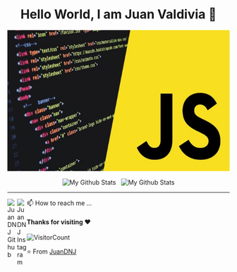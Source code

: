 <p align="center">
<h1 align="center">Hello World, I am Juan Valdivia 👋</h1>
</p>
<img width="100%" height="320" src="./Banner.jpg">
<p align="center">
<img width="48%" height="460" src="https://github-readme-stats.vercel.app/api?username=juandnj&&show_icons=true&theme=radical&count_private=true&include_all_commits=true" alt="My Github Stats">
&nbsp;
<img width="48%" height="420" src="https://github-readme-stats.vercel.app/api/top-langs/?username=juandnj&layout=compact&theme=radical" alt="My Github Stats">
  <hr />
</p>
📫 How to reach me ...

<a href="https://github.com/juandnj" >
  <img align="left" alt="JuanDNJ Github" width="22px" src="https://cdn.jsdelivr.net/npm/simple-icons@v3/icons/github.svg" />
</a>
<a href="https://www.instagram.com/juandevnj" >
  <img align="left" alt="JuanDNJ Instagram" width="22px" src="https://cdn.jsdelivr.net/npm/simple-icons@v3/icons/instagram.svg" />
</a>

<br />

#### Thanks for visiting :heart:
![VisitorCount](https://profile-counter.glitch.me/juandnj/count.svg)

⭐️ From [JuanDNJ](https://github.com/juandnj)

<br />

<!---
JuanDNJ/JuanDNJ is a ✨ special ✨ repository because its `README.md` (this file) appears on your GitHub profile.
You can click the Preview link to take a look at your changes.
--->
